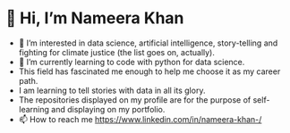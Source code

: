 # 👋 Hi, I’m Nameera Khan
- 👀 I’m interested in data science, artificial intelligence, story-telling and fighting for climate justice (the list goes on, actually). 
- 🌱 I’m currently learning to code with python for data science. 
- This field has fascinated me enough to help me choose it as my career path. 
- I am learning to tell stories with data in all its glory.
- The repositories displayed on my profile are for the purpose of self-learning and displaying on my portfolio.
- 📫 How to reach me https://www.linkedin.com/in/nameera-khan-/

<!---
nameera-khan/nameera-khan is a ✨ special ✨ repository because its `README.md` (this file) appears on your GitHub profile.
You can click the Preview link to take a look at your changes.
--->
